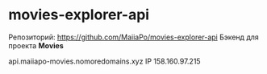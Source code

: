 # movies-explorer-api

Репозиторий: https://github.com/MaiiaPo/movies-explorer-api
Бэкенд для проекта **Movies**


api.maiiapo-movies.nomoredomains.xyz
IP 158.160.97.215
